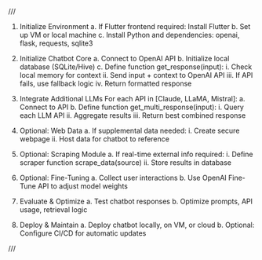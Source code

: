 ///
1. Initialize Environment
   a. If Flutter frontend required:
       Install Flutter
   b. Set up VM or local machine
   c. Install Python and dependencies: openai, flask, requests, sqlite3

2. Initialize Chatbot Core
   a. Connect to OpenAI API
   b. Initialize local database (SQLite/Hive)
   c. Define function get_response(input):
       i. Check local memory for context
       ii. Send input + context to OpenAI API
       iii. If API fails, use fallback logic
       iv. Return formatted response

3. Integrate Additional LLMs
   For each API in [Claude, LLaMA, Mistral]:
       a. Connect to API
       b. Define function get_multi_response(input):
           i. Query each LLM API
           ii. Aggregate results
           iii. Return best combined response

4. Optional: Web Data
   a. If supplemental data needed:
       i. Create secure webpage
       ii. Host data for chatbot to reference

5. Optional: Scraping Module
   a. If real-time external info required:
       i. Define scraper function scrape_data(source)
       ii. Store results in database

6. Optional: Fine-Tuning
   a. Collect user interactions
   b. Use OpenAI Fine-Tune API to adjust model weights

7. Evaluate & Optimize
   a. Test chatbot responses
   b. Optimize prompts, API usage, retrieval logic

8. Deploy & Maintain
   a. Deploy chatbot locally, on VM, or cloud
   b. Optional: Configure CI/CD for automatic updates

///
